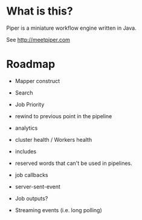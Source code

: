 # What is this?

Piper is a miniature workflow engine written in Java. 

See http://meetpiper.com

# Roadmap

- Mapper construct
- Search
- Job Priority
- rewind to previous point in the pipeline
- analytics
- cluster health / Workers health
- includes
- reserved words that can't be used in pipelines.
- job callbacks

- server-sent-event
- Job outputs? 
- Streaming events (i.e. long polling)